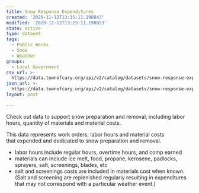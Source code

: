 ```yaml
---
title: Snow Response Expenditures
created: '2020-11-12T13:15:11.198843'
modified: '2020-11-12T13:15:11.198853'
state: active
type: dataset
tags:
  - Public Works
  - Snow
  - Weather
groups:
  - Local Government
csv_url: >-
  https://data.townofcary.org/api/v2/catalog/datasets/snow-response-expenditures/exports/csv
json_url: >-
  https://data.townofcary.org/api/v2/catalog/datasets/snow-response-expenditures/exports/json
layout: post

---
```

<p>Check out data to support snow preparation and removal, including labor hours, quantity of materials and material costs.</p><p>This data represents work orders, labor hours and material costs that expended and dedicated to snow preparation and removal.</p><ul><li>labor hours include regular hours, overtime hours, and comp earned</li><li>materials can include ice melt, food, propane, kerosene, padlocks, sprayers, salt, screenings, blades, etc</li><li>salt and screenings costs are included in materials cost when known. (Salt and screening are replenished regularly resulting in expenditures that may not correspond with a particular weather event.) </li></ul>
